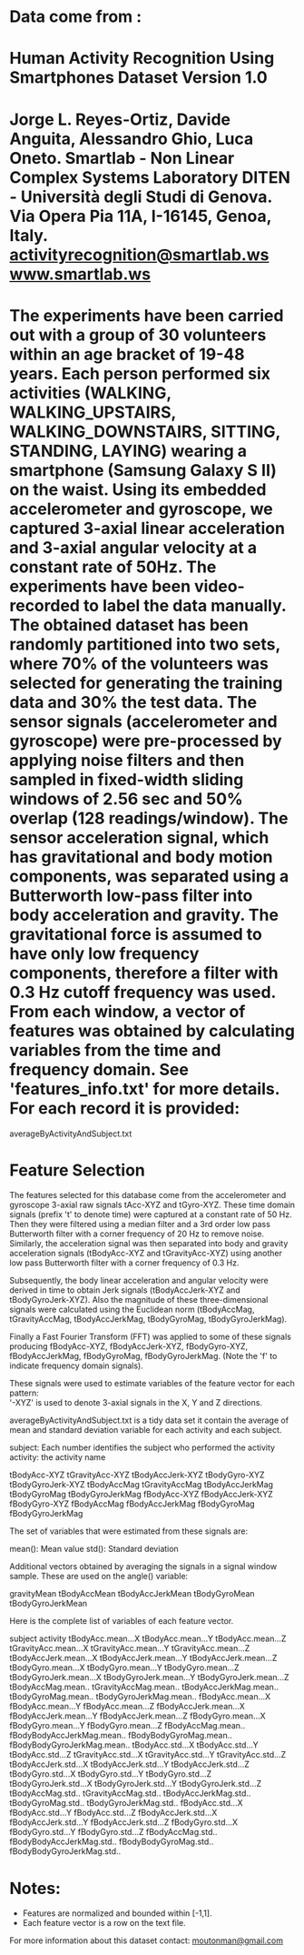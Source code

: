 Data come from :
==================================================================
Human Activity Recognition Using Smartphones Dataset
Version 1.0
==================================================================
Jorge L. Reyes-Ortiz, Davide Anguita, Alessandro Ghio, Luca Oneto.
Smartlab - Non Linear Complex Systems Laboratory
DITEN - Università degli Studi di Genova.
Via Opera Pia 11A, I-16145, Genoa, Italy.
activityrecognition@smartlab.ws
www.smartlab.ws
==================================================================
The experiments have been carried out with a group of 30 volunteers within an age bracket of 19-48 years. Each person performed six activities (WALKING, WALKING_UPSTAIRS, WALKING_DOWNSTAIRS, SITTING, STANDING, LAYING) wearing a smartphone (Samsung Galaxy S II) on the waist. Using its embedded accelerometer and gyroscope, we captured 3-axial linear acceleration and 3-axial angular velocity at a constant rate of 50Hz. The experiments have been video-recorded to label the data manually. The obtained dataset has been randomly partitioned into two sets, where 70% of the volunteers was selected for generating the training data and 30% the test data. 
The sensor signals (accelerometer and gyroscope) were pre-processed by applying noise filters and then sampled in fixed-width sliding windows of 2.56 sec and 50% overlap (128 readings/window). The sensor acceleration signal, which has gravitational and body motion components, was separated using a Butterworth low-pass filter into body acceleration and gravity. The gravitational force is assumed to have only low frequency components, therefore a filter with 0.3 Hz cutoff frequency was used. From each window, a vector of features was obtained by calculating variables from the time and frequency domain. See 'features_info.txt' for more details. 
For each record it is provided:
======================================

averageByActivityAndSubject.txt 

Feature Selection 
=================

The features selected for this database come from the accelerometer and gyroscope 3-axial raw signals tAcc-XYZ and tGyro-XYZ. These time domain signals (prefix 't' to denote time) were captured at a constant rate of 50 Hz. Then they were filtered using a median filter and a 3rd order low pass Butterworth filter with a corner frequency of 20 Hz to remove noise. Similarly, the acceleration signal was then separated into body and gravity acceleration signals (tBodyAcc-XYZ and tGravityAcc-XYZ) using another low pass Butterworth filter with a corner frequency of 0.3 Hz. 

Subsequently, the body linear acceleration and angular velocity were derived in time to obtain Jerk signals (tBodyAccJerk-XYZ and tBodyGyroJerk-XYZ). Also the magnitude of these three-dimensional signals were calculated using the Euclidean norm (tBodyAccMag, tGravityAccMag, tBodyAccJerkMag, tBodyGyroMag, tBodyGyroJerkMag). 

Finally a Fast Fourier Transform (FFT) was applied to some of these signals producing fBodyAcc-XYZ, fBodyAccJerk-XYZ, fBodyGyro-XYZ, fBodyAccJerkMag, fBodyGyroMag, fBodyGyroJerkMag. (Note the 'f' to indicate frequency domain signals). 

These signals were used to estimate variables of the feature vector for each pattern:  
'-XYZ' is used to denote 3-axial signals in the X, Y and Z directions.

averageByActivityAndSubject.txt is a tidy data set 
it contain the average of mean and standard deviation variable for each activity and each subject.

subject: Each number identifies the subject who performed the activity
activity: the activity name


tBodyAcc-XYZ
tGravityAcc-XYZ
tBodyAccJerk-XYZ
tBodyGyro-XYZ
tBodyGyroJerk-XYZ
tBodyAccMag
tGravityAccMag
tBodyAccJerkMag
tBodyGyroMag
tBodyGyroJerkMag
fBodyAcc-XYZ
fBodyAccJerk-XYZ
fBodyGyro-XYZ
fBodyAccMag
fBodyAccJerkMag
fBodyGyroMag
fBodyGyroJerkMag

The set of variables that were estimated from these signals are: 

mean(): Mean value
std(): Standard deviation

Additional vectors obtained by averaging the signals in a signal window sample. These are used on the angle() variable:

gravityMean
tBodyAccMean
tBodyAccJerkMean
tBodyGyroMean
tBodyGyroJerkMean

Here is the complete list of variables of each feature vector.

subject
activity
tBodyAcc.mean...X
tBodyAcc.mean...Y
tBodyAcc.mean...Z
tGravityAcc.mean...X
tGravityAcc.mean...Y
tGravityAcc.mean...Z
tBodyAccJerk.mean...X
tBodyAccJerk.mean...Y
tBodyAccJerk.mean...Z
tBodyGyro.mean...X
tBodyGyro.mean...Y
tBodyGyro.mean...Z
tBodyGyroJerk.mean...X
tBodyGyroJerk.mean...Y
tBodyGyroJerk.mean...Z
tBodyAccMag.mean..
tGravityAccMag.mean..
tBodyAccJerkMag.mean..
tBodyGyroMag.mean..
tBodyGyroJerkMag.mean..
fBodyAcc.mean...X
fBodyAcc.mean...Y
fBodyAcc.mean...Z
fBodyAccJerk.mean...X
fBodyAccJerk.mean...Y
fBodyAccJerk.mean...Z
fBodyGyro.mean...X
fBodyGyro.mean...Y
fBodyGyro.mean...Z
fBodyAccMag.mean..
fBodyBodyAccJerkMag.mean..
fBodyBodyGyroMag.mean..
fBodyBodyGyroJerkMag.mean..
tBodyAcc.std...X
tBodyAcc.std...Y
tBodyAcc.std...Z
tGravityAcc.std...X
tGravityAcc.std...Y
tGravityAcc.std...Z
tBodyAccJerk.std...X
tBodyAccJerk.std...Y
tBodyAccJerk.std...Z
tBodyGyro.std...X
tBodyGyro.std...Y
tBodyGyro.std...Z
tBodyGyroJerk.std...X
tBodyGyroJerk.std...Y
tBodyGyroJerk.std...Z
tBodyAccMag.std..
tGravityAccMag.std..
tBodyAccJerkMag.std..
tBodyGyroMag.std..
tBodyGyroJerkMag.std..
fBodyAcc.std...X
fBodyAcc.std...Y
fBodyAcc.std...Z
fBodyAccJerk.std...X
fBodyAccJerk.std...Y
fBodyAccJerk.std...Z
fBodyGyro.std...X
fBodyGyro.std...Y
fBodyGyro.std...Z
fBodyAccMag.std..
fBodyBodyAccJerkMag.std..
fBodyBodyGyroMag.std..
fBodyBodyGyroJerkMag.std..

Notes: 
======
- Features are normalized and bounded within [-1,1].
- Each feature vector is a row on the text file.

For more information about this dataset contact: moutonman@gmail.com

